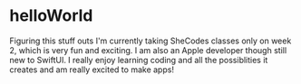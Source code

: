 # helloWorld
Figuring this stuff outs
I'm currently taking SheCodes classes only on week 2, which is very fun and exciting.
I am also an Apple developer though still new to SwiftUI.
I really enjoy learning coding and all the possiblities it creates and am really excited to make apps!
